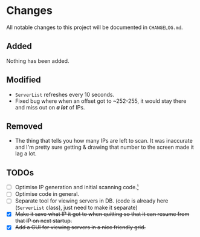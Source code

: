 # Changes
All notable changes to this project will be documented in `CHANGELOG.md`.

## Added
Nothing has been added.

## Modified
* `ServerList` refreshes every 10 seconds.
* Fixed bug where when an offset got to ~252-255, it would stay there and miss out on ***a lot*** of IPs.

## Removed
* The thing that tells you how many IPs are left to scan. It was inaccurate and I'm pretty sure getting & drawing that number to the screen made it lag a lot.

## TODOs
- [ ] Optimise IP generation and initial scanning code.[¹][1]
- [ ] Optimise code in general.
- [ ] Separate tool for viewing servers in DB. (code is already here (`ServerList` class), just need to make it separate)
- [x] ~~Make it save what IP it got to when quitting so that it can resume from that IP on next startup.~~
- [x] ~~Add a GUI for viewing servers in a nice friendly grid.~~

[1]: https://github.com/StupidRepo/MCScanner/blob/main/src/com/stupidrepo/mcscanner/MCScanner.java#L126